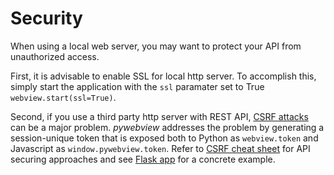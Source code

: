 # Security

When using a local web server, you may want to protect your API from unauthorized access.

First, it is advisable to enable SSL for local http server. To accomplish this, simply start the application with the `ssl` paramater set to True `webview.start(ssl=True)`.

Second, if you use a third party http server with REST API, [CSRF attacks](https://www.owasp.org/index.php/Cross-Site_Request_Forgery_(CSRF)) can be a major problem. _pywebview_ addresses the problem by generating a session-unique token that is exposed both to Python as `webview.token` and Javascript as `window.pywebview.token`. Refer to [CSRF cheat sheet](https://www.owasp.org/index.php/Cross-Site_Request_Forgery_\(CSRF\)_Prevention_Cheat_Sheet) for API securing approaches and see [Flask app](https://github.com/r0x0r/pywebview/tree/master/examples/flask_app) for a concrete example.
